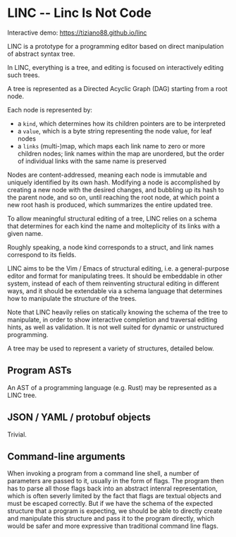 # LINC -- Linc Is Not Code

Interactive demo: https://tiziano88.github.io/linc

LINC is a prototype for a programming editor based on direct manipulation of
abstract syntax tree.

In LINC, everything is a tree, and editing is focused on interactively editing such trees.

A tree is represented as a Directed Acyclic Graph (DAG) starting from a root node.

Each node is represented by:

- a `kind`, which determines how its children pointers are to be interpreted
- a `value`, which is a byte string representing the node value, for leaf nodes
- a `links` (multi-)map, which maps each link name to zero or more children nodes; link names within the map are unordered, but the order of individual links with the same name is preserved

Nodes are content-addressed, meaning each node is immutable and uniquely identified by its own hash. Modifying a node is accomplished by creating a new node with the desired changes, and bubbling up its hash to the parent node, and so on, until reaching the root node, at which point a new root hash is produced, which summarizes the entire updated tree.

To allow meaningful structural editing of a tree, LINC relies on a schema that determines for each kind the name and molteplicity of its links with a given name.

Roughly speaking, a node kind corresponds to a struct, and link names correspond to its fields.

LINC aims to be the Vim / Emacs of structural editing, i.e. a general-purpose editor and format for manipulating trees. It should be embeddable in other system, instead of each of them reinventing structural editing in different ways, and it should be extendable via a schema language that determines how to manipulate the structure of the trees.

Note that LINC heavily relies on statically knowing the schema of the tree to manipulate, in order to show interactive completion and traversal editing hints, as well as validation. It is not well suited for dynamic or unstructured programming.

A tree may be used to represent a variety of structures, detailed below.

## Program ASTs

An AST of a programming language (e.g. Rust) may be represented as a LINC tree.

## JSON / YAML / protobuf objects

Trivial.

## Command-line arguments

When invoking a program from a command line shell, a number of parameters are passed to it, usually in the form of flags. The program then has to parse all those flags back into an abstract intenral representation, which is often severly limited by the fact that flags are textual objects and must be escaped correctly. But if we have the schema of the expected structure that a program is expecting, we should be able to directly create and manipulate this structure and pass it to the program directly, which would be safer and more expressive than traditional command line flags.
